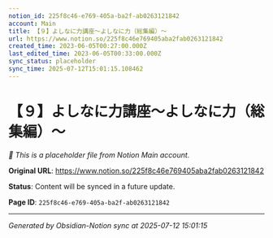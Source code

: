 ```yaml
---
notion_id: 225f8c46-e769-405a-ba2f-ab0263121842
account: Main
title: 【９】よしなに力講座〜よしなに力（総集編）〜
url: https://www.notion.so/225f8c46e769405aba2fab0263121842
created_time: 2023-06-05T00:27:00.000Z
last_edited_time: 2023-06-05T00:33:00.000Z
sync_status: placeholder
sync_time: 2025-07-12T15:01:15.108462
---
```


# 【９】よしなに力講座〜よしなに力（総集編）〜

*🔄 This is a placeholder file from Notion Main account.*

**Original URL**: https://www.notion.so/225f8c46e769405aba2fab0263121842

**Status**: Content will be synced in a future update.

**Page ID**: `225f8c46-e769-405a-ba2f-ab0263121842`

---

*Generated by Obsidian-Notion sync at 2025-07-12 15:01:15*
